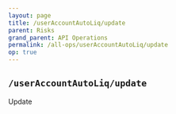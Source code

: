 ```yaml
---
layout: page
title: /userAccountAutoLiq/update
parent: Risks
grand_parent: API Operations
permalink: /all-ops/userAccountAutoLiq/update
op: true
---
```


## `/userAccountAutoLiq/update`
Update 